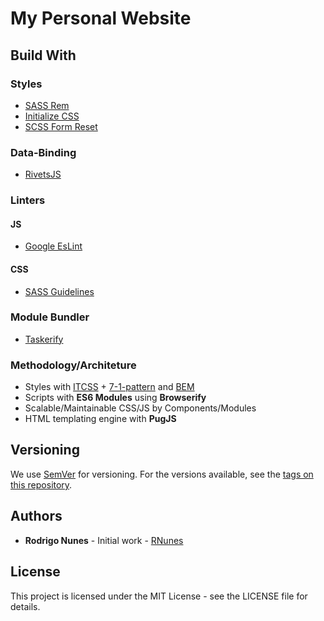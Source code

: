 # My Personal Website

## Build With
### Styles
  * [SASS Rem](https://github.com/pierreburel/sass-rem)
  * [Initialize CSS](https://github.com/jeroenoomsNL/initialize-css)
  * [SCSS Form Reset](https://github.com/Zeindelf/scss-form-reset)

### Data-Binding
  * [RivetsJS](http://rivetsjs.com/)

### Linters
#### JS
 * [Google EsLint](https://github.com/google/eslint-config-google)

#### CSS
 * [SASS Guidelines](https://sass-guidelin.es/)

### Module Bundler
 * [Taskerify](https://github.com/Zeindelf/taskerify)

### Methodology/Architeture
  * Styles with [ITCSS](https://www.creativebloq.com/web-design/manage-large-css-projects-itcss-101517528) + [7-1-pattern](https://sass-guidelin.es/#the-7-1-pattern) and [BEM](http://getbem.com/introduction/)
  * Scripts with **ES6 Modules** using **Browserify**
  * Scalable/Maintainable CSS/JS by Components/Modules
  * HTML templating engine with **PugJS**

## Versioning
We use [SemVer](https://semver.org/) for versioning. For the versions available, see the [tags on this repository](https://github.com/RNunes13/MyPersonalWebsite/tags).

## Authors
  * **Rodrigo Nunes** - Initial work - [RNunes](https://github.com/RNunes13)

## License
This project is licensed under the MIT License - see the LICENSE file for details.
